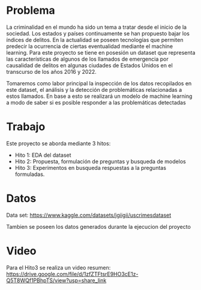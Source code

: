 # Problema 
La criminalidad en el mundo ha sido un tema a tratar desde el inicio de la sociedad. Los estados y países continuamente se han propuesto bajar los índices de delitos. En la actualidad se poseen tecnologías que permiten predecir la ocurrencia de ciertas eventualidad mediante el machine learning. 
Para este proyecto  se tiene en posesión un dataset que representa las características de algunos de los llamados de emergencia por causalidad de delitos en algunas ciudades de Estados Unidos en el transcurso de los años 2016 y 2022.

Tomaremos como labor principal la inspección de los datos recopilados en este dataset, el análisis  y la detección de problemáticas relacionadas a estos llamados. En base a esto se realizará un modelo de machine learning a modo de saber si es posible responder a las problemáticas detectadas


# Trabajo

Este proyecto se aborda mediante 3 hitos:
- Hito 1: EDA del dataset
- Hito 2: Propuesta, formulación de preguntas y busqueda de modelos
- Hito 3: Experimentos en busqueda respuestas a la preguntas formuladas.

# Datos
Data set: https://www.kaggle.com/datasets/jgiigii/uscrimesdataset

Tambien se poseen los datos generados durante la ejecucion del proyecto

# Video
Para el Hito3 se realiza un video resumen: https://drive.google.com/file/d/1zfZTFtsrE9HO3cE1z-Q5T8WQf1PBhpTS/view?usp=share_link
